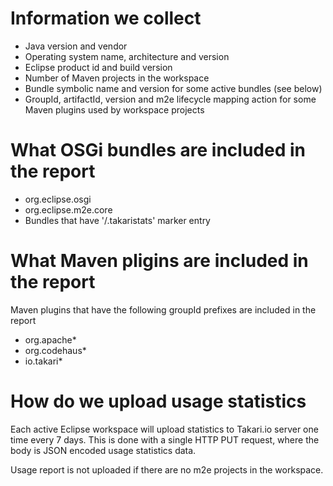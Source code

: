 # Information we collect

* Java version and vendor
* Operating system name, architecture and version
* Eclipse product id and build version
* Number of Maven projects in the workspace
* Bundle symbolic name and version for some active bundles (see below)
* GroupId, artifactId, version and m2e lifecycle mapping action for
  some Maven plugins used by workspace projects 

# What OSGi bundles are included in the report

* org.eclipse.osgi
* org.eclipse.m2e.core
* Bundles that have '/.takaristats' marker entry

# What Maven pligins are included in the report

Maven plugins that have the following groupId prefixes are included in the 
report

* org.apache*
* org.codehaus*
* io.takari*

# How do we upload usage statistics

Each active Eclipse workspace will upload statistics to Takari.io server one
time every 7 days. This is done with a single HTTP PUT request, where the body
is JSON encoded usage statistics data.

Usage report is not uploaded if there are no m2e projects in the workspace.
